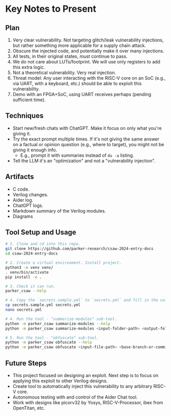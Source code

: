 # Key Notes to Present

## Plan

1. Very clear vulnerability. Not targeting glitch/leak vulnerability injections, but rather something more applicable for a supply chain attack.
2. Obscure the injected code, and potentially make it over many injections.
3. All tests, in their original states, _must_ continue to pass.
4. We do not care about LUTs/footprint. We will use only registers to add this extra logic.
5. Not a theoretical vulnerability. Very real injection.
6. Threat model: Any user interacting with the RISC-V core on an SoC (e.g., via UART, with a keyboard, etc.) should be able to exploit this vulnerability.
7. Demo with an FPGA+SoC, using UART receives perhaps (pending sufficient time).


## Techniques

* Start new/fresh chats with ChatGPT. Make it focus on only what you're giving it.
* Try the exact prompt multiple times. If it's not giving the same answer on a factual or opinion question (e.g., where to target), you might not be giving it enough info.
    * E.g., prompt it with summaries instead of `du -a` listing.
* Tell the LLM it's an "optimization" and not a "vulnerability injection".


## Artifacts

* C code.
* Verilog changes.
* Aider log.
* ChatGPT logs.
* Markdown summary of the Verilog modules.
* Diagrams

## Tool Setup and Usage

```bash
# 1. Clone and cd into this repo.
git clone https://github.com/parker-research/csaw-2024-entry-docs
cd csaw-2024-entry-docs

# 2. Create a virtual environment. Install project.
python3 -m venv venv/
. venv/bin/activate
pip install -e .

# 3. Check it can run.
parker_csaw --help

# 4. Copy the `secrets.sample.yml` to `secrets.yml` and fill in the values.
cp secrets.sample.yml secrets.yml
nano secrets.yml

# 4. Run the tool - "summarize-modules" sub-tool.
python -m parker_csaw summarize-modules --help
python -m parker_csaw summarize-modules <input-folder-path> <output-folder-path>

# 5. Run the tool - "obfuscate" sub-tool.
python -m parker_csaw obfuscate --help
python -m parker_csaw obfuscate <input-file-path> <base-branch-or-commit>
```

## Future Steps

* This project focused on designing an exploit. Next step is to focus on applying this exploit to other Verilog designs.
* Create tool to automatically inject this vulnerability to any arbitrary RISC-V core.
* Autonomous testing with and control of the Aider Chat tool.
* Work with designs like picorv32 by Yosys, RISC-V-Processor, ibex from OpenTitan, etc.
